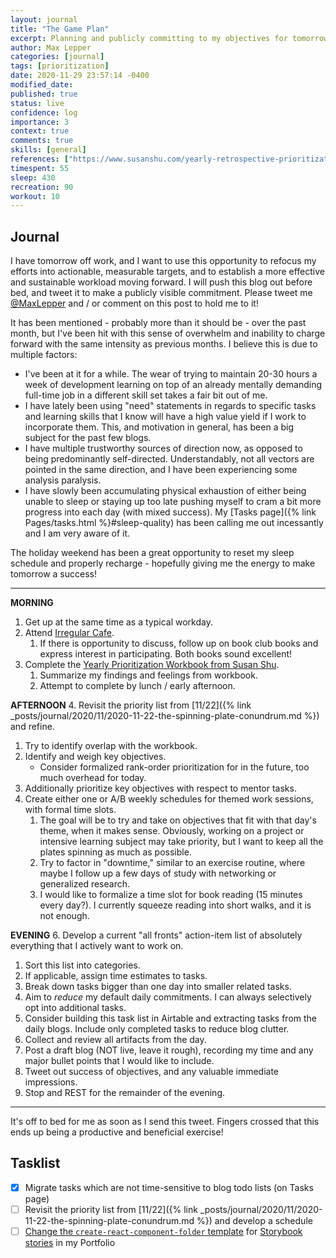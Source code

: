 ```yaml
---
layout: journal
title: "The Game Plan"
excerpt: Planning and publicly committing to my objectives for tomorrow.
author: Max Lepper
categories: [journal]
tags: [prioritization]
date: 2020-11-29 23:57:14 -0400
modified_date:
published: true
status: live
confidence: log
importance: 3
context: true
comments: true
skills: [general]
references: ["https://www.susanshu.com/yearly-retrospective-prioritization","https://irregular.cafe/"]
timespent: 55
sleep: 430
recreation: 90
workout: 10
---
```


## Journal

I have tomorrow off work, and I want to use this opportunity to refocus my efforts into actionable, measurable targets, and to establish a more effective and sustainable workload moving forward. I will push this blog out before bed, and tweet it to make a publicly visible commitment. Please tweet me [@MaxLepper](https://twitter.com/MaxLepper) and / or comment on this post to hold me to it!

It has been mentioned - probably more than it should be - over the past month, but I've been hit with this sense of overwhelm and inability to charge forward with the same intensity as previous months. I believe this is due to multiple factors:

- I've been at it for a while. The wear of trying to maintain 20-30 hours a week of development learning on top of an already mentally demanding full-time job in a different skill set takes a fair bit out of me.
- I have lately been using "need" statements in regards to specific tasks and learning skills that I know will have a high value yield if I work to incorporate them. This, and motivation in general, has been a big subject for the past few blogs.
- I have multiple trustworthy sources of direction now, as opposed to being predominantly self-directed. Understandably, not all vectors are pointed in the same direction, and I have been experiencing some analysis paralysis.
- I have slowly been accumulating physical exhaustion of either being unable to sleep or staying up too late pushing myself to cram a bit more progress into each day (with mixed success). My [Tasks page]({% link Pages/tasks.html %}#sleep-quality) has been calling me out incessantly and I am very aware of it.

The holiday weekend has been a great opportunity to reset my sleep schedule and properly recharge - hopefully giving me the energy to make tomorrow a success!

---

**MORNING**
1. Get up at the same time as a typical workday.
2. Attend [Irregular Cafe]({{page.references[1]}}).
   1. If there is opportunity to discuss, follow up on book club books and express interest in participating. Both books sound excellent!
3. Complete the [Yearly Prioritization Workbook from Susan Shu]({{page.references[0]}}).
   1. Summarize my findings and feelings from workbook.
   2. Attempt to complete by lunch / early afternoon.

**AFTERNOON**
4. Revisit the priority list from [11/22]({% link _posts/journal/2020/11/2020-11-22-the-spinning-plate-conundrum.md %}) and refine.
   1. Try to identify overlap with the workbook.
   2. Identify and weigh key objectives.
      - Consider formalized rank-order prioritization for in the future, too much overhead for today.
   3. Additionally prioritize key objectives with respect to mentor tasks.
5. Create either one or A/B weekly schedules for themed work sessions, with formal time slots.
   1. The goal will be to try and take on objectives that fit with that day's theme, when it makes sense. Obviously, working on a project or intensive learning subject may take priority, but I want to keep all the plates spinning as much as possible.
   2. Try to factor in "downtime," similar to an exercise routine, where maybe I follow up a few days of study with networking or generalized research.
   3. I would like to formalize a time slot for book reading (15 minutes every day?). I currently squeeze reading into short walks, and it is not enough.

**EVENING**
6. Develop a current "all fronts" action-item list of absolutely everything that I actively want to work on.
   1. Sort this list into categories.
   2. If applicable, assign time estimates to tasks.
   3. Break down tasks bigger than one day into smaller related tasks.
   4. Aim to _reduce_ my default daily commitments. I can always selectively opt into additional tasks.
   5. Consider building this task list in Airtable and extracting tasks from the daily blogs. Include only completed tasks to reduce blog clutter.
7. Collect and review all artifacts from the day.
8. Post a draft blog (NOT live, leave it rough), recording my time and any major bullet points that I would like to include.
9. Tweet out success of objectives, and any valuable immediate impressions.
10. Stop and REST for the remainder of the evening.

---

It's off to bed for me as soon as I send this tweet. Fingers crossed that this ends up being a productive and beneficial exercise!

## Tasklist

- [x] Migrate tasks which are not time-sensitive to blog todo lists (on Tasks page)
- [ ] Revisit the priority list from [11/22]({% link _posts/journal/2020/11/2020-11-22-the-spinning-plate-conundrum.md %}) and develop a schedule
- [ ] [Change the `create-react-component-folder` template](https://github.com/snaerth/create-react-component-folder#publishing-templates) for [Storybook stories](https://storybook.js.org/docs/react/api/csf) in my Portfolio
